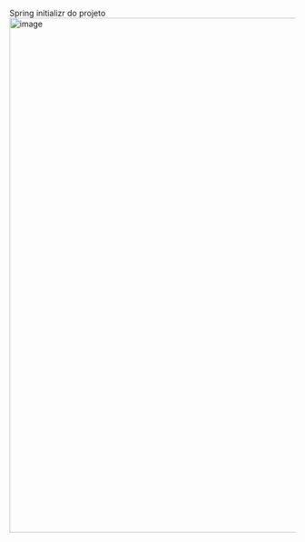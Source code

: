 Spring initializr do projeto 
<img width="1914" height="907" alt="image" src="https://github.com/user-attachments/assets/9cd79010-4c9b-442e-869e-6772ef4f9ec5" />
